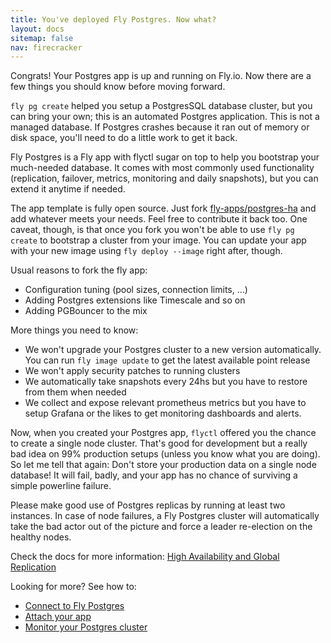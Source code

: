 ```yaml
---
title: You've deployed Fly Postgres. Now what?
layout: docs
sitemap: false
nav: firecracker
---
```


Congrats! Your Postgres app is up and running on Fly.io. Now there are a few things you should know before moving forward.

`fly pg create` helped you setup a PostgresSQL database cluster, but you can bring your own; this is an automated Postgres application. This is not a managed database. If Postgres crashes because it ran out of memory or disk space, you'll need to do a little work to get it back.

Fly Postgres is a Fly app with flyctl sugar on top to help you bootstrap your much-needed database. It comes with most commonly used functionality (replication, failover, metrics, monitoring and daily snapshots), but you can extend it anytime if needed.

The app template is fully open source. Just fork [fly-apps/postgres-ha](https://github.com/fly-apps/postgres-ha) and add whatever meets your needs. Feel free to contribute it back too. One caveat, though, is that once you fork you won't be able to use `fly pg create` to bootstrap a cluster from your image. You can update your app with your new image using `fly deploy --image` right after, though.

Usual reasons to fork the fly app:

* Configuration tuning (pool sizes, connection limits, …)
* Adding Postgres extensions like Timescale and so on
* Adding PGBouncer to the mix

More things you need to know:

* We won't upgrade your Postgres cluster to a new version automatically. You can run `fly image update` to get the latest available point release
* We won't apply security patches to running clusters
* We automatically take snapshots every 24hs but you have to restore from them when needed
* We collect and expose relevant prometheus metrics but you have to setup Grafana or the likes to get monitoring dashboards and alerts.

Now, when you created your Postgres app, `flyctl` offered you the chance to create a single node cluster. That's good for development but a really bad idea on 99% production setups (unless you know what you are doing). So let me tell that again: Don't store your production data on a single node database! It will fail, badly, and your app has no chance of surviving a simple powerline failure.

Please make good use of Postgres replicas by running at least two instances. In case of node failures, a Fly Postgres cluster will automatically take the bad actor out of the picture and force a leader re-election on the healthy nodes.

Check the docs for more information: [High Availability and Global Replication](/docs/postgres/#high-availability-and-global-replication)

Looking for more? See how to:

* [Connect to Fly Postgres](/docs/postgres/#connecting-to-fly-postgres)
* [Attach your app](/docs/postgres/#attaching-to-a-fly-app)
* [Monitor your Postgres cluster](/docs/postgres/#monitoring)
